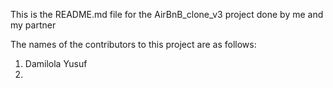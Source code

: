 This is the README.md file for the AirBnB_clone_v3 project done by me and my partner

The names of the contributors to this project are as follows: 
1. Damilola Yusuf
2. 
